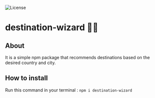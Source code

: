 ![License](https://img.shields.io/badge/License-MIT%20-red.svg)

# destination-wizard 🧙‍♂️

## About
It is a simple npm package that recommends destinations based on the desired country and city.

## How to install
Run this command in your terminal : `npm i destination-wizard`

